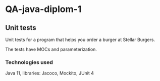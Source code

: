 # QA-java-diplom-1

## Unit tests
Unit tests for a program that helps you order a burger at Stellar Burgers.

The tests have MOCs and parameterization.


### Technologies used
Java 11,
libraries: Jacoco, Mockito, JUnit 4
